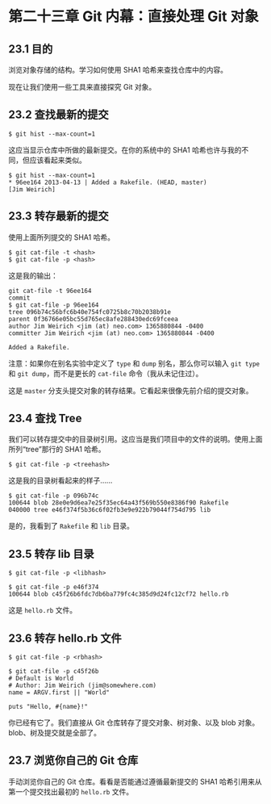 # 第二十三章 Git 内幕：直接处理 Git 对象

## 23.1 目的

浏览对象存储的结构。学习如何使用 SHA1 哈希来查找仓库中的内容。

现在让我们使用一些工具来直接探究 Git 对象。

## 23.2 查找最新的提交

```
$ git hist --max-count=1
```

这应当显示仓库中所做的最新提交。在你的系统中的 SHA1 哈希也许与我的不同，但应该看起来类似。

```
$ git hist --max-count=1
* 96ee164 2013-04-13 | Added a Rakefile. (HEAD, master)
[Jim Weirich]
```

## 23.3 转存最新的提交

使用上面所列提交的 SHA1 哈希。

```
$ git cat-file -t <hash>
$ git cat-file -p <hash>
```

这是我的输出：

```
git cat-file -t 96ee164
commit
$ git cat-file -p 96ee164
tree 096b74c56bfc6b40e754fc0725b8c70b2038b91e
parent 0f36766e05bc55d765ec8afe288430edc69fceea
author Jim Weirich <jim (at) neo.com> 1365880844 -0400
committer Jim Weirich <jim (at) neo.com> 1365880844 -0400

Added a Rakefile.
```

注意：如果你在别名实验中定义了 `type` 和 `dump` 别名，那么你可以输入 `git type` 和 `git dump`，而不是更长的 `cat-file` 命令（我从未记住过）。

这是 `master` 分支头提交对象的转存结果。它看起来很像先前介绍的提交对象。

## 23.4 查找 Tree

我们可以转存提交中的目录树引用。这应当是我们项目中的文件的说明。使用上面所列“tree”那行的 SHA1 哈希。

```
$ git cat-file -p <treehash>
```

这是我的目录树看起来的样子……

```
$ git cat-file -p 096b74c
100644 blob 28e0e9d6ea7e25f35ec64a43f569b550e8386f90 Rakefile
040000 tree e46f374f5b36c6f02fb3e9e922b79044f754d795 lib
```

是的，我看到了 `Rakefile` 和 `lib` 目录。

## 23.5 转存 lib 目录

```
$ git cat-file -p <libhash>
```

```
$ git cat-file -p e46f374
100644 blob c45f26b6fdc7db6ba779fc4c385d9d24fc12cf72 hello.rb
```

这是 `hello.rb` 文件。

## 23.6 转存 hello.rb 文件

```
$ git cat-file -p <rbhash>
```

```
$ git cat-file -p c45f26b
# Default is World
# Author: Jim Weirich (jim@somewhere.com)
name = ARGV.first || "World"

puts "Hello, #{name}!"
```

你已经有它了。我们直接从 Git 仓库转存了提交对象、树对象、以及 blob 对象。blob、树及提交就是全部了。

## 23.7 浏览你自己的 Git 仓库

手动浏览你自己的 Git 仓库。看看是否能通过遵循最新提交的 SHA1 哈希引用来从第一个提交找出最初的 `hello.rb` 文件。